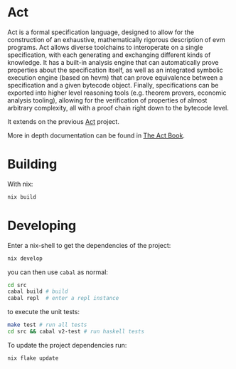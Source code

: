 # Act

Act is a formal specification language, designed to allow for the construction of an exhaustive,
mathematically rigorous description of evm programs. Act allows diverse toolchains to interoperate
on a single specification, with each generating and exchanging different kinds of knowledge. It has
a built-in analysis engine that can automatically prove properties about the specification itself,
as well as an integrated symbolic execution engine (based on hevm) that can prove equivalence
between a specification and a given bytecode object. Finally, specifications can be exported into
higher level reasoning tools (e.g. theorem provers, economic analysis tooling), allowing for the
verification of properties of almost arbitrary complexity, all with a proof chain right down to the
bytecode level.

It extends on the previous [Act](https://github.com/dapphub/klab/blob/master/acts.md) project.

More in depth documentation can be found in [The Act Book](https://ethereum.github.io/act/).

# Building

With nix:

```sh
nix build
```

# Developing

Enter a nix-shell to get the dependencies of the project:

```sh
nix develop
```

you can then use `cabal` as normal:

```sh
cd src
cabal build # build
cabal repl  # enter a repl instance
```

to execute the unit tests:

```sh
make test # run all tests
cd src && cabal v2-test # run haskell tests
```

To update the project dependencies run:

```sh
nix flake update
```
